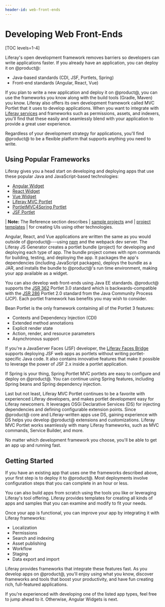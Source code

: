 ```yaml
---
header-id: web-front-ends
---
```


# Developing Web Front-Ends

[TOC levels=1-4]

Liferay's open development framework removes barriers so developers can write
applications faster. If you already have an application, you can deploy it on
@product@:

- Java-based standards (CDI, JSF, Portlets, Spring)
- Front-end standards (Angular, React, Vue)

If you plan to write a new application and deploy it on @product@, you can use
the frameworks you know along with the build tools (Gradle, Maven) you know.
Liferay also offers its own development framework called MVC Portlet that it
uses to develop applications. When you want to integrate with
[Liferay services](/docs/7-2/appdev/-/knowledge_base/a/service-builder)
and frameworks such as permissions, assets, and indexers, you'll find that these
easily and seamlessly blend with your application to provide a great user
experience.

Regardless of your development strategy for applications, you'll find @product@
to be a flexible platform that supports anything you need to write.

## Using Popular Frameworks

Liferay gives you a head start on developing and deploying apps that use these
popular Java and JavaScript-based technologies:

-   [Angular Widget](/docs/7-2/appdev/-/knowledge_base/a/developing-an-angular-application)
-   [React Widget](/docs/7-2/appdev/-/knowledge_base/a/developing-a-react-application)
-   [Vue Widget](/docs/7-2/appdev/-/knowledge_base/a/developing-a-vue-application)
-   [Liferay MVC Portlet](/docs/7-2/appdev/-/knowledge_base/a/liferay-mvc-portlet)
-   [PortletMVC4Spring Portlet](/docs/7-2/appdev/-/knowledge_base/a/portletmvc4spring)
-   [JSF Portlet](/docs/7-2/appdev/-/knowledge_base/a/jsf-portlet)
<!---   [Bean Portlet](/docs/7-2/appdev/-/knowledge_base/a/bean-portlet) TODO uncomment when Bean Portlet is available. jhinkey -->

| **Note:** The Reference section describes
| [sample projects](/docs/7-2/reference/-/knowledge_base/r/sample-projects) and
| [project templates](/docs/7-2/reference/-/knowledge_base/r/project-templates)
| for creating UIs using other technologies.

Angular, React, and Vue applications are written the same as you would outside of
@product@---using
[npm](https://www.npmjs.com/)
and the webpack dev server. The Liferay JS Generator creates a portlet bundle
(project) for developing and deploying each type of app. The bundle
project comes with npm commands for building, testing, and deploying the app. It
packages the app's dependencies (including JavaScript packages), deploys the
bundle as a JAR, and installs the bundle to @product@'s run time environment,
making your app available as a widget.

You can also develop web front-ends using Java EE standards.
@product@ supports the
[JSR 362](https://jcp.org/en/jsr/detail?id=362)
Portlet 3.0 standard which is backwards-compatible with the
[JSR 286](http://jcp.org/en/jsr/detail?id=286)
Portlet 2.0 standard from the Java Community Process (JCP). Each portlet
framework has benefits you may wish to consider.

Bean Portlet is the only framework containing all of the Portlet 3 features:

-   Contexts and Dependency Injection (CDI)
-   Extended method annotations
-   Explicit render state
-   Action, render, and resource parameters
-   Asynchronous support

If you're a JavaServer Faces (JSF) developer, the
[Liferay Faces Bridge](/docs/7-1/reference/-/knowledge_base/r/understanding-liferay-faces-bridge)
supports deploying JSF web apps as portlets without writing portlet-specific
Java code. It also contains innovative features that make it possible to
leverage the power of JSF 2.x inside a portlet application.

If Spring is your thing, Spring Portlet MVC portlets are easy to configure and
deploy on @product@. You can continue using Spring features, including Spring
beans and Spring dependency injection.

Last but not least, Liferay MVC Portlet continues to be a favorite with
experienced Liferay developers, and makes portlet development easy for Liferay
newcomers. It leverages OSGi Declarative Services (DS) for injecting
dependencies and defining configurable extension points. Since @product@ core
and Liferay-written apps use DS, gaining experience with DS helps you
develop @product@ extensions and customizations. Liferay MVC Portlet works
seamlessly with many Liferay frameworks, such as MVC commands, Service Builder,
and more.

No matter which development framework you choose, you'll be able to get an app
up and running fast.

## Getting Started

If you have an existing app that uses one the frameworks described above, your
first step is to deploy it to @product@. Most deployments involve configuration
steps that you can complete in an hour or less.

You can also build apps from scratch using the tools you like or leveraging
Liferay's tool offering. Liferay provides templates for creating all kinds of
apps and samples that you can examine and modify to fit your needs.

Once your app is functional, you can improve your app by integrating it with
Liferay frameworks:

-   Localization
-   Permissions
-   Search and indexing
-   Asset publishing
-   Workflow
-   Staging
-   Data export and import

Liferay provides frameworks that integrate these features fast. As you develop
apps on @product@, you'll enjoy using what you know, discover frameworks and
tools that boost your productivity, and have fun creating rich, full-featured
applications.

If you're experienced with developing one of the listed app types, feel free to
jump ahead to it. Otherwise, Angular Widgets is next.
